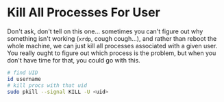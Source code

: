 # Kill All Processes For User

Don't ask, don't tell on this one... sometimes you can't figure out why something isn't working (`xrdp`, cough cough...), and rather than reboot the whole machine, we can just kill all processes associated with a given user. You really ought to figure out which process is the problem, but when you don't have time for that, you could go with this.

```bash
# find UID
id username
# kill procs with that uid
sudo pkill --signal KILL -U <uid>
```
